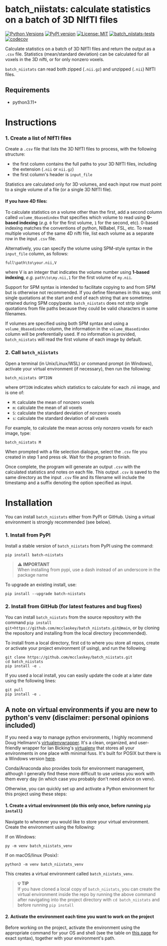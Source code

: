 # batch_niistats: calculate statistics on a batch of 3D NIfTI files
[![Python Versions](https://img.shields.io/badge/python-3.11%20|%203.12%20|%203.13-blue)](https://pypi.org/project/batch-niistats/) [![PyPI version](https://img.shields.io/pypi/v/batch-niistats.svg?color=orange)](https://pypi.org/project/batch-niistats/)
 [![License: MIT](https://img.shields.io/badge/License-MIT-green.svg)](https://github.com/mcclaskey/batch_niistats/blob/main/LICENSE) [![batch_niistats-tests](https://img.shields.io/github/actions/workflow/status/mcclaskey/batch_niistats/python-package.yml?label=batch_niistats-tests&logo=github)](https://pypi.org/project/batch-niistats/) [![codecov](https://codecov.io/gh/mcclaskey/batch_niistats/branch/main/graph/badge.svg)](https://pypi.org/project/batch-niistats/) 


Calculate statistics on a batch of 3D NIfTI files and return the output as a `.csv` file. Statistics (mean/standard deviation) can be calculated for all voxels in the 3D nifti, or for only nonzero voxels. 

`batch_niistats` can read both zipped (`.nii.gz`) and unzipped (`.nii`) NIfTI files.

## Requirements
* python3.11+

# Instructions

### 1. Create a list of NIfTI files
Create a `.csv` file that lists the 3D NIfTI files to process, with the following structure:
- the first column contains the full paths to your 3D NIfTI files, including the extension (`.nii` or `nii.gz`)
- the first column's header is `input_file` 

Statistics are calculated only for 3D volumes, and each input row must point to a single volume of a file (or a single 3D NIfTI file). 

#### If you have 4D files:
To calculate statistics on a volume other than the first, add a second column called `volume_0basedindex` that specifies which volume to read using **0-based indexing** (_e.g._ `0` for the first volume, `1` for the second, etc). 0-based indexing matches the conventions of python, NiBabel, FSL, etc. To read multiple volumes of the same 4D nifti file, list each volume as a separate row in the input `.csv` file.

Alternatively, you can specify the volume using SPM-style syntax in the `input_file` column, as follows: 
```
full\path\to\your.nii,V
```
where V is an integer that indicates the volume number using **1-based indexing**, _e.g._ `path\to\my.nii,1` for the first volume of `my.nii`. 

Support for SPM syntax is intended to facilitate copying to and from SPM but is otherwise not recommended. If you define filenames in this way, omit single quotations at the start and end of each string that are sometimes retained during SPM copy/paste. `batch_niistats` does not strip single quotations from file paths because they could be valid characters in some filenames.

If volumes are specified using both SPM syntax and using a `volume_0basedindex` column, the information in the `volume_0basedindex` column will be preferentially used. If no information is provided, `batch_niistats` will read the first volume of each image by default.

### 2. Call `batch_niistats` 

Open a terminal (in Unix/Linux/WSL) or command prompt (in Windows), activate your virtual environment (if necessary), then run the following:
```
batch_niistats OPTION
```
where `OPTION` indicates which statistics to calculate for each .nii image, and is one of: 
- `M`: calculate the mean of nonzero voxels
- `m`: calculate the mean of all voxels
- `S`: calculate the standard deviation of nonzero voxels
- `s`: calculate the standard deviation of all voxels

For example, to calculate the mean across only nonzero voxels for each image, type:
```
batch_niistats M
```

When prompted with a file selection dialogue, select the `.csv` file you created in step 1 and press ok. Wait for the program to finish.

Once complete, the program will generate an output `.csv` with the calculated statistics and notes on each file. This output `.csv` is saved to the same directory as the input `.csv` file and its filename will include the timestamp and a suffix denoting the option specified as input. 

# Installation
You can install `batch_niistats` either from PyPI or GitHub. Using a virtual environment is strongly recommended (see below).

### 1. Install from PyPI
Install a stable version of `batch_niistats` from PyPI using the command: 
```
pip install batch-niistats
```

> **⚠️ IMPORTANT**  
> When installing from pypi, use a dash instead of an underscore in the package name


To upgrade an existing install, use: 
```
pip install --upgrade batch-niistats
```
### 2. Install from GitHub (for latest features and bug fixes)
You can install `batch_niistats` from the source repository with the command `pip install git+https://github.com/mcclaskey/batch_niistats.git@main`, or by cloning the repository and installing from the local directory (recommended). 

To install from a local directory, first cd to where you store all repos, create or activate your project environment (if using), and run the following:
```
git clone https://github.com/mcclaskey/batch_niistats.git
cd batch_niistats
pip install -e .
```
If you used a local install, you can easily update the code at a later date using the following lines:

```
git pull
pip install -e .
```

## A note on virtual environments if you are new to python's venv (disclaimer: personal opinions included)
If you need a way to manage python environments, I highly recommend Doug Hellmann's [virtualenvwrapper](https://virtualenvwrapper.readthedocs.io/en/latest/). It's a clean, organized, and user-friendly wrapper for Ian Bicking's [virtualenv](https://pypi.org/project/virtualenv/) that stores all your environments in one place with minimal fuss. It's built for POSIX but there is a Windows version [here](https://pypi.org/project/virtualenvwrapper-win/). 

Conda/Anaconda also provides tools for environment management, although I generally find these more difficult to use unless you work with them every day (in which case you probably don't need advice on venv). 

Otherwise, you can quickly set up and activate a Python environment for this project using these steps:

#### 1. Create a virtual environment (do this only once, before running `pip install`)
Navigate to wherever you would like to store your virtual environment. Create the environment using the following:

If on Windows:
```
py -m venv batch_niistats_venv
```

If on macOS/linux (Posix):
```
python3 -m venv batch_niistats_venv
```

This creates a virtual environment called `batch_niistats_venv`.

> **💡 TIP**  
> If you have cloned a local copy of `batch_niistats`, you can create the virtual environment inside the repo by running the above command after navigating into the project directory with `cd batch_niistats` and before running `pip install`

#### 2. Activate the environment each time you want to work on the project
Before working on the project, activate the environment using the appropriate command for your OS and shell (see the table on [this page](https://docs.python.org/3/library/venv.html#how-venvs-work) for exact syntax), together with your environment's path.
